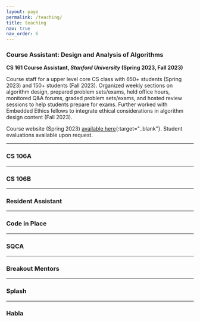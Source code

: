 ```yaml
---
layout: page
permalink: /teaching/
title: teaching
nav: true
nav_order: 6
---
```


### **Course Assistant: Design and Analysis of Algorithms**

**CS 161 Course Assistant, *Stanford University* (Spring 2023, Fall 2023)**

Course staff for a upper level core CS class with 650+ students (Spring 2023) and 150+ students (Fall 2023). Organized weekly sections on algorithm design, prepared problem sets/exams, held office hours, monitored Q&A forums, graded problem sets/exams, and hosted review sessions to help students prepare for exams. Further worked with Embedded Ethics fellows to integrate ethical considerations in algorithm design content (Fall 2023).

Course website (Spring 2023) [available here](https://web.stanford.edu/class/archive/cs/cs161/cs161.1236/index.html){:target="_blank"}. Student evaluations available upon request.

---

### **CS 106A**

---

### **CS 106B**

---

### **Resident Assistant**

---

### **Code in Place**

---

### **SQCA**

---

### **Breakout Mentors**

---

### **Splash**

---

### **Habla**
